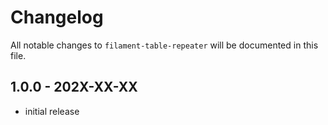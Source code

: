 # Changelog

All notable changes to `filament-table-repeater` will be documented in this file.

## 1.0.0 - 202X-XX-XX

- initial release
